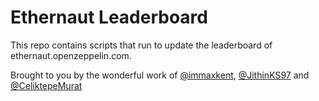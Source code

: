 # Ethernaut Leaderboard

This repo contains scripts that run to update the leaderboard of ethernaut.openzeppelin.com.

Brought to you by the wonderful work of [@immaxkent](https://github.com/immaxkent), [@JithinKS97](https://github.com/JithinKS97) and [@CeliktepeMurat](https://github.com/CeliktepeMurat)

